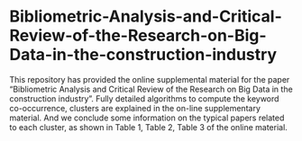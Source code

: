 # Bibliometric-Analysis-and-Critical-Review-of-the-Research-on-Big-Data-in-the-construction-industry
This repository has provided the online supplemental material for the paper “Bibliometric Analysis and Critical Review of the Research on Big Data in the construction industry”.
Fully detailed algorithms to compute the keyword co-occurrence, clusters are explained in the on-line supplementary material.
And we conclude some information on the typical papers related to each cluster, as shown in Table 1, Table 2, Table 3 of the online material.
